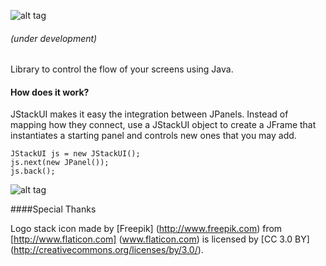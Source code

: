 ![alt tag](https://s3-us-west-2.amazonaws.com/jstackui/jstackui_logo.png "JStackUI logo with a stack of squares on the left.")
###### (under development)

Library to control the flow of your screens using Java.

#### How does it work? 

JStackUI makes it easy the integration between JPanels. Instead of mapping how they connect, use a JStackUI object to create a JFrame that instantiates a starting panel and controls new ones that you may add.

```
JStackUI js = new JStackUI(); 
js.next(new JPanel());
js.back();
```

![alt tag](https://s3-us-west-2.amazonaws.com/jstackui/next.gif "Cursor clicking on arrow and the panel changes from 1 through 5.")

####Special Thanks

Logo stack icon made by [Freepik] (http://www.freepik.com) from [http://www.flaticon.com] (www.flaticon.com) is licensed by [CC 3.0 BY] (http://creativecommons.org/licenses/by/3.0/).
